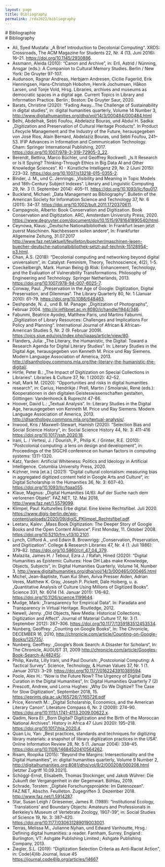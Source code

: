 ```yaml
---
layout: page
title: Bibliography
permalink: /rda2022/bibliography
---
```


<div class="language-container">
<section lang="de" markdown="1">
# Bibliographie
</section>
<section lang="en" markdown="1">
# Bibliography
</section>
</div>

* Ali, Syed Mustafa: „A Brief Introduction to Decolonial Computing“. XRDS: Crossroads, The ACM Magazine for Students 22, Nr. 4 (13. Juni 2016): 16–21. https://doi.org/10.1145/2930886.
* Assmann, Aleida (2010): “Canon and Archive”, in: Erll, Astrid / Nünning, Ansgar (eds.): A Companion to Cultural Memory Studies. Berlin / New York: De Gruyter 97-107.
* Audunson, Ragnar Andreas, Herbjørn Andresen, Cicilie Fagerlid, Erik Henningsen, Hans-Christoph Hobohm, Henrik Jochumsen, Håkon Larsen, und Tonje Vold, Hrsg. Libraries, archives and museums as democratic spaces in a digital age. Current Topics in Library and Information Practice. Berlin ; Boston: De Gruyter Saur, 2020.
* Barats, Christine (2020): “Fading Away…The Challenge of Sustainability in digital studies”, in: digital humanities quarterly, Volume 14 Number 3, http://www.digitalhumanities.org/dhq/vol/14/3/000484/000484.html 
* Belhi, Abdelhak, Sebti Foufou, Abdelaziz Bouras, und Abdul H. Sadka: „Digitization and Preservation of Cultural Heritage Products“. In Product Lifecycle Management and the Industry of the Future, herausgegeben von José Ríos, Alain Bernard, Abdelaziz Bouras, und Sebti Foufou, 241–53. IFIP Advances in Information and Communication Technology. Cham: Springer International Publishing, 2017. https://doi.org/10.1007/978-3-319-72905-3_22.
* Berendt, Bettina, Marco Büchler, und Geoffrey Rockwell: „Is It Research or Is It Spying? Thinking-Through Ethics in Big Data AI and Other Knowledge Sciences“. KI - Künstliche Intelligenz 29, Nr. 2 (Juni 2015): 223–32. https://doi.org/10.1007/s13218-015-0355-2.
* Binder, J. M., und C. Jennings. „Visibility and Meaning in Topic Models and 18th-Century Subject Indexes“. Literary and Linguistic Computing 29, Nr. 3 (1. September 2014): 405–11. https://doi.org/10.1093/llc/fqu017.
* Buckland, Michael: „Data Management as Bibliography“. Bulletin of the American Society for Information Science and Technology 37, Nr. 6 (2011): 34–37. https://doi.org/10.1002/bult.2011.1720370611.
* Campagnolo, Alberto: Book Conservation and Digitization. Book Conservation and Digitization. ARC, Amsterdam University Press, 2020. https://www.degruyter.com/document/doi/10.1515/9781641890540/html.
* Ceynowa, Klaus: „Deutsche Nationalbibliothek: In Frankfurt lesen jetzt zuerst Maschinen. Nachbessern sollen andere“, In: Frankfurter Allgemeine Zeitung, 31.07.2017 http://www.faz.net/aktuell/feuilleton/buecher/maschinen-lesen-buecher-deutsche-nationalbibliothek-setzt-auf-technik-15128954-p3.html.
* Chan, A.S. (2018): “Decolonial computing and networking beyond digital universalism”, in:  Catalyst: Feminism, Theory, Technoscience, 4(2), 1-5.
* Coeckelbergh, Mark. Human Being @ Risk: Enhancement, Technology, and the Evaluation of Vulnerability Transformations. Philosophy of Engineering and Technology. Springer Netherlands, 2013. https://doi.org/10.1007/978-94-007-6025-7.
* Conway, Paul. „Preservation in the Age of Google: Digitization, Digital Preservation, and Dilemmas“. The Library Quarterly 80, Nr. 1 (Januar 2010): 61–79. https://doi.org/10.1086/648463.
* Deshpande, N. J., und B. M. Panage: „Digitization of Photographs“, Februar 2004. http://ir.inflibnet.ac.in:8080/ir/handle/1944/346.
* Fabunmi, Beatrice Ayodeji, Matthew Paris, und Martins Fabunmi. „Digitization of Library Resources: Challenges and Implications For Policy and Planning“. International Journal of African & African- American Studies 5, Nr. 2 (9. Februar 2009). https://ojcs.siue.edu/ojs/index.php/ijaaas/article/view/80.
* Flanders, Julia: „The Literary, the Humanistic, the Digital: Toward a Research Agenda for Digital Literary Studies“. In: Literary Studies in the Digital Age, herausgegeben von Kenneth M. Price und Ray Siemens. Modern Language Association of America, 2013. http://dlsanthology.commons.mla.org/the-literary-the-humanistic-the-digital/.
* Hirtle, Peter B.: „The Impact of Digitization on Special Collections in Libraries“. Libraries & Culture 37, Nr. 1 (2002): 42–52.
* Hall, Mark M. (2020): “Opportunities and risks in digital humanities research”, in: Carius, Hendrikje / Prell, Martin / Smolarski, René (eds.): Kooperationen in den digitalen Geisteswissenschaften gestalten, Göttingen: Vandenhoeck & Ruprecht 47-66.
* Hoover, David L.: „Textual Analysis“. In: Literary Studies in the Digital Age, herausgegeben von Kenneth M. Price und Ray Siemens. Modern Language Association of America, 2013. http://dlsanthology.commons.mla.org/textual-analysis/.
* Inwood, Kris / Maxwell-Stewart, Hamish (2020): “Selection Bias and Social Science History“, in: Social Science History 44, Nr. 3: 411-416 https://doi.org/10.1017/ssh.2020.18.
* Irani, L. / Vertesi, J. / Dourish, P., Philip  K. / Grinter, R.E. (2010): “Postcolonial computing: a lens on design and development”, in: Proceedings of the SIGCHI conference on human factors in computing systems: 1311-1320.
* Katz, Yarden: Artificial Whiteness: Politics and Ideology in Artificial Intelligence. Columbia University Press, 2020.
* Kizhner, Inna [et.a.] (2021): “Digital cultural colonialism: measuring bias in aggregated digitized content held in Google Arts and Culture“, in: Digital Scholarship in the Humanities 36, Nr. 3: 607-40. https://doi.org/10.1093/llc/fqaa055.
* Klaue, Magnus: „Digital Humanities (4/6): Auf der Suche nach dem verlorenen Objekt“. FAZ.NET, 12. Mai 2018, http://www.faz.net/1.5579099.
* Klimpel, Paul: Kulturelles Erbe digital. Eine kleine Rechtsfibel. Juli 2020.  https://www.digis-berlin.de/wp-content/uploads/2020/09/digiS_PKlimpel_Rechtsfibel.pdf.
* Leetaru, Kalev: „Mass Book Digitization: The Deeper Story of Google Books and the Open Content Alliance“. First Monday, 11. Oktober 2008. https://doi.org/10.5210/fm.v13i10.2101.
* Lynch, Clifford A., und Edwin B. Brownrigg: „Conservation, Preservation, and Digitization“. College & Research Libraries 47, Nr. 4 (1. Juli 1986): 379–82. https://doi.org/10.5860/crl_47_04_379.
* Malazita, James H. / Teboul, Ezra J. / Rafah, Hined (2020): “Digital Humanities as Epistemic Cultures: How DH Labs make Knowledge, Objects, Subjects”, in: Digital Humanities Quarterly, Volume 14, Number 3, http://www.digitalhumanities.org/dhq/vol/14/3/000465/000465.html 
* Michel, Jean-Baptiste, Yuan Kui Shen, Aviva Presser Aiden, Adrian Veres, Matthew K. Gray, Joseph P. Pickett, Dale Hoiberg, u. a. „Quantitative Analysis of Culture Using Millions of Digitized Books“. Science 331, Nr. 6014 (14. Januar 2011): 176–82. https://doi.org/10.1126/science.1199644.
* Mudge, Mark: „Transparency for Empirical Data“. In: Paradata and Transparency in Virtual Heritage. Routledge, 2012.
* Newell, Jenny. „Old Objects, New Media: Historical Collections, Digitization and Affect“. Journal of Material Culture 17, Nr. 3 (1. September 2012): 287–306. https://doi.org/10.1177/1359183512453534.
* Nunberg, Geoffrey: „Counting on Google Books“, In: The Chronicle, DECEMBER 16, 2010,  http://chronicle.com/article/Counting-on-Google-Books/125735/.
* Nunberg, Geoffrey: „Google’s Book Search: A Disaster for Scholars“, In: The Chronicle, AUGUST 31, 2009 http://chronicle.com/article/Googles-Book-Search-A/48245/.
* Philip, Kavita, Lilly Irani, und Paul Dourish: „Postcolonial Computing: A Tactical Survey“. Science, Technology, & Human Values 37, Nr. 1 (1. Januar 2012): 3–29. https://doi.org/10.1177/0162243910389594.
* Poole, Alex H.: “Now is the Future Now? The Urgency of Digital Data Curation in the Digital Humanities”, In: Digital Humanities Quarterly 7 (2)
* Prescott, Andrew, und Lorna Hughes: „Why Do We Digitize? The Case for Slow Digitization“, September 2018, 15. https://eprints.gla.ac.uk/165726/7/165726.pdf
* Price, Kenneth M.: „Digital Scholarship, Economics, and the American Literary Canon“. Literature Compass 6, Nr. 2 (2009): 274–90. https://doi.org/10.1111/j.1741-4113.2009.00622.x.
* Qadim, Nora El: „Born Digital? Digitization and the Birth of the Moroccan National Archives“. History in Africa 47 (Juni 2020): 195–218. https://doi.org/10.1017/hia.2020.4.
* Quan Liu, Yan: „Best practices, standards and techniques for digitizing library materials: a snapshot of library digitization practices in the USA“. Online Information Review 28, Nr. 5 (1. Januar 2004): 338–45. https://doi.org/10.1108/14684520410564262.
* Risam, Roopika (2015): “Beyond the Margins: Intersectionality and the Digital Humanities”, in: digital humanities quarterly, Volume 9 Number 2, http://digitalhumanities.org:8081/dhq/vol/9/2/000208/000208.html [letzter Zugriff 10.09.2021].
* Schöggl-Ernst, Elisabeth, Thomas Stockinger, und Jakob Wührer: Die Zukunft der Vergangenheit in der Gegenwart. Böhlau, 2019.
* Schrade, Torsten: „Digitale Forschungsprojekte: Im Datenozean“. FAZ.NET, Abschn. Feuilleton. Zugegriffen 3. Dezember 2018. http://www.faz.net/1.5914287.
* Star, Susan Leigh / Griesemer, James R. (1989): “Institutional Ecology, `Translations’ and Boundary Objects: Amateurs and Professionals in Berkeley’s Museum of Vertebrate Zoology, 1907-39“, in: Social Studies of Science 19, Nr. 3: 387–420. https://doi.org/10.1177/030631289019003001.
* Terras, Melissa M., Julianne Nyhan, und Edward Vanhoutte, Hrsg.: Defining digital humanities: a reader. Farnham, Surrey, England : Burlington, VT: Ashgate Publishing Limited ; Ashgate Publishing Company, 2013.
* Ziegler, S.L. (2019): “Digitization Selection Criteria as Anti-Racist Action”, in: Code{4}lib  Journal, Issue 45 https://journal.code4lib.org/articles/14667
